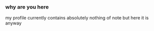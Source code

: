 ### why are you here

my profile currently contains absolutely nothing of note but here it is anyway

